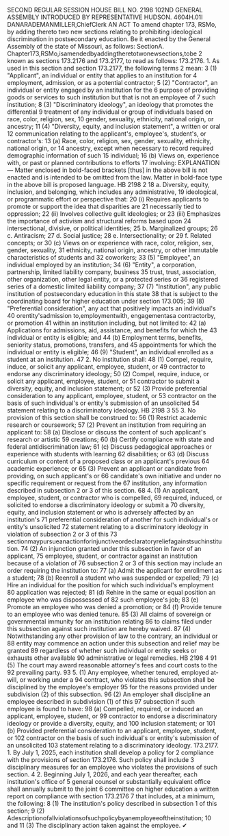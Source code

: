 SECOND REGULAR SESSION
HOUSE BILL NO. 2198
102ND GENERAL ASSEMBLY
INTRODUCED BY REPRESENTATIVE HUDSON.
4604H.01I DANARADEMANMILLER,ChiefClerk
AN ACT
To amend chapter 173, RSMo, by adding thereto two new sections relating to prohibiting
ideological discrimination in postsecondary education.
Be it enacted by the General Assembly of the state of Missouri, as follows:
SectionA. Chapter173,RSMo,isamendedbyaddingtheretotwonewsections,tobe
2 known as sections 173.2176 and 173.2177, to read as follows:
173.2176. 1. As used in this section and section 173.2177, the following terms
2 mean:
3 (1) "Applicant", an individual or entity that applies to an institution for
4 employment, admission, or as a potential contractor;
5 (2) "Contractor", an individual or entity engaged by an institution for the
6 purpose of providing goods or services to such institution but that is not an employee of
7 such institution;
8 (3) "Discriminatory ideology", an ideology that promotes the differential
9 treatment of any individual or group of individuals based on race, color, religion, sex,
10 gender, sexuality, ethnicity, national origin, or ancestry;
11 (4) "Diversity, equity, and inclusion statement", a written or oral
12 communication relating to the applicant's, employee's, student's, or contractor's:
13 (a) Race, color, religion, sex, gender, sexuality, ethnicity, national origin, or
14 ancestry, except when necessary to record required demographic information of such
15 individual;
16 (b) Views on, experience with, or past or planned contributions to efforts
17 involving:
EXPLANATION — Matter enclosed in bold-faced brackets [thus] in the above bill is not enacted and is
intended to be omitted from the law. Matter in bold-face type in the above bill is proposed language.
HB 2198 2
18 a. Diversity, equity, inclusion, and belonging, which includes any administrative,
19 ideological, or programmatic effort or perspective that:
20 (i) Requires applicants to promote or support the idea that disparities are
21 necessarily tied to oppression;
22 (ii) Involves collective guilt ideologies; or
23 (iii) Emphasizes the importance of activism and structural reforms based upon
24 intersectional, divisive, or political identities;
25 b. Marginalized groups;
26 c. Antiracism;
27 d. Social justice;
28 e. Intersectionality; or
29 f. Related concepts; or
30 (c) Views on or experience with race, color, religion, sex, gender, sexuality,
31 ethnicity, national origin, ancestry, or other immutable characteristics of students and
32 coworkers;
33 (5) "Employee", an individual employed by an institution;
34 (6) "Entity", a corporation, partnership, limited liability company, business
35 trust, trust, association, other organization, other legal entity, or a protected series or
36 registered series of a domestic limited liability company;
37 (7) "Institution", any public institution of postsecondary education in this state
38 that is subject to the coordinating board for higher education under section 173.005;
39 (8) "Preferential consideration", any act that positively impacts an individual's
40 orentity'sadmission to,employmentwith, engagementasa contractorby, or promotion
41 within an institution including, but not limited to:
42 (a) Applications for admissions, aid, assistance, and benefits for which the
43 individual or entity is eligible; and
44 (b) Employment terms, benefits, seniority status, promotions, transfers, and
45 appointments for which the individual or entity is eligible;
46 (9) "Student", an individual enrolled as a student at an institution.
47 2. No institution shall:
48 (1) Compel, require, induce, or solicit any applicant, employee, student, or
49 contractor to endorse any discriminatory ideology;
50 (2) Compel, require, induce, or solicit any applicant, employee, student, or
51 contractor to submit a diversity, equity, and inclusion statement; or
52 (3) Provide preferential consideration to any applicant, employee, student, or
53 contractor on the basis of such individual's or entity's submission of an unsolicited
54 statement relating to a discriminatory ideology.
HB 2198 3
55 3. No provision of this section shall be construed to:
56 (1) Restrict academic research or coursework;
57 (2) Prevent an institution from requiring an applicant to:
58 (a) Disclose or discuss the content of such applicant's research or artistic
59 creations;
60 (b) Certify compliance with state and federal antidiscrimination law;
61 (c) Discuss pedagogical approaches or experience with students with learning
62 disabilities; or
63 (d) Discuss curriculum or content of a proposed class or an applicant's previous
64 academic experience; or
65 (3) Prevent an applicant or candidate from providing, on such applicant's or
66 candidate's own initiative and under no specific requirement or request from the
67 institution, any information described in subsection 2 or 3 of this section.
68 4. (1) An applicant, employee, student, or contractor who is compelled,
69 required, induced, or solicited to endorse a discriminatory ideology or submit a
70 diversity, equity, and inclusion statement or who is adversely affected by an institution's
71 preferential consideration of another for such individual's or entity's unsolicited
72 statement relating to a discriminatory ideology in violation of subsection 2 or 3 of this
73 sectionmaypursueanactionforinjunctiveordeclaratoryreliefagainstsuchinstitution.
74 (2) An injunction granted under this subsection in favor of an applicant,
75 employee, student, or contractor against an institution because of a violation of
76 subsection 2 or 3 of this section may include an order requiring the institution to:
77 (a) Admit the applicant for enrollment as a student;
78 (b) Reenroll a student who was suspended or expelled;
79 (c) Hire an individual for the position for which such individual's employment
80 application was rejected;
81 (d) Rehire in the same or equal position an employee who was dispossessed of
82 such employee's job;
83 (e) Promote an employee who was denied a promotion; or
84 (f) Provide tenure to an employee who was denied tenure.
85 (3) All claims of sovereign or governmental immunity for an institution relating
86 to claims filed under this subsection against such institution are hereby waived.
87 (4) Notwithstanding any other provision of law to the contrary, an individual or
88 entity may commence an action under this subsection and relief may be granted
89 regardless of whether such individual or entity seeks or exhausts other available
90 administrative or legal remedies.
HB 2198 4
91 (5) The court may award reasonable attorney's fees and court costs to the
92 prevailing party.
93 5. (1) Any employee, whether tenured, employed at-will, or working under a
94 contract, who violates this subsection shall be disciplined by the employee's employer
95 for the reasons provided under subdivision (2) of this subsection.
96 (2) An employer shall discipline an employee described in subdivision (1) of this
97 subsection if such employee is found to have:
98 (a) Compelled, required, or induced an applicant, employee, student, or
99 contractor to endorse a discriminatory ideology or provide a diversity, equity, and
100 inclusion statement; or
101 (b) Provided preferential consideration to an applicant, employee, student, or
102 contractor on the basis of such individual's or entity's submission of an unsolicited
103 statement relating to a discriminatory ideology.
173.2177. 1. By July 1, 2025, each institution shall develop a policy for
2 compliance with the provisions of section 173.2176. Such policy shall include
3 disciplinary measures for an employee who violates the provisions of such section.
4 2. Beginning July 1, 2026, and each year thereafter, each institution's office of
5 general counsel or substantially equivalent office shall annually submit to the joint
6 committee on higher education a written report on compliance with section 173.2176
7 that includes, at a minimum, the following:
8 (1) The institution's policy described in subsection 1 of this section;
9 (2) Adescriptionofallviolationsofsuchpolicybyanemployeeoftheinstitution;
10 and
11 (3) The disciplinary action taken against the employee.
✔